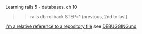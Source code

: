 Learning rails 5 - databases.
ch 10

>> rails db:rollback STEP=1 (previous, 2nd to last)

[I'm a relative reference to a repository file](../blob/master/LICENSE)
see [DEBUGGING.md](./DEBUGGING.md)